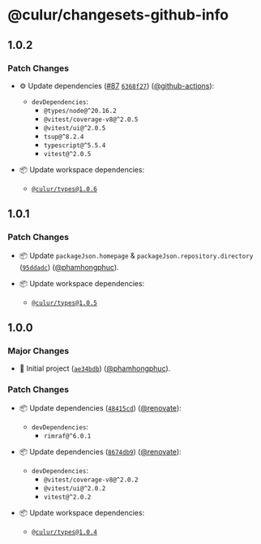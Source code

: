 # @culur/changesets-github-info

## 1.0.2

### Patch Changes

- ⚙️ Update dependencies ([#87](https://github.com/culur/culur/pull/87) [`6368f27`](https://github.com/culur/culur/commit/6368f2758b4283821492477de3012d8936ac5021)) ([@github-actions](https://github.com/apps/github-actions)):

  - `devDependencies`:
    - `@types/node@^20.16.2`
    - `@vitest/coverage-v8@^2.0.5`
    - `@vitest/ui@^2.0.5`
    - `tsup@^8.2.4`
    - `typescript@^5.5.4`
    - `vitest@^2.0.5`

- 📦 Update workspace dependencies:
  - [`@culur/types@1.0.6`](https://github.com/culur/culur/tree/main/packages/types#readme)

## 1.0.1

### Patch Changes

- 📦 Update `packageJson.homepage` & `packageJson.repository.directory` ([`95ddadc`](https://github.com/culur/culur/commit/95ddadc3dc22af28bb67ff55d02b366176e8685f)) ([@phamhongphuc](https://github.com/phamhongphuc)).

- 📦 Update workspace dependencies:
  - [`@culur/types@1.0.5`](https://github.com/culur/culur/tree/main/packages/types#readme)

## 1.0.0

### Major Changes

- 🎉 Initial project ([`ae34bdb`](https://github.com/culur/culur/commit/ae34bdbf4c1eccbb9c2772be200b8a46148eeea1)) ([@phamhongphuc](https://github.com/phamhongphuc)).

### Patch Changes

- 📦 Update dependencies ([`48415cd`](https://github.com/culur/culur/commit/48415cd678f229f7de42a24141ebf6ab76aa2d19)) ([@renovate](https://github.com/apps/renovate)):

  - `devDependencies`:
    - `rimraf@^6.0.1`

- 📦 Update dependencies ([`8674db9`](https://github.com/culur/culur/commit/8674db941572a49cc16a9c53e981fed32e8aebcf)) ([@renovate](https://github.com/apps/renovate)):

  - `devDependencies`:
    - `@vitest/coverage-v8@^2.0.2`
    - `@vitest/ui@^2.0.2`
    - `vitest@^2.0.2`

- 📦 Update workspace dependencies:
  - [`@culur/types@1.0.4`](https://github.com/culur/culur/tree/main/packages/types#readme)
